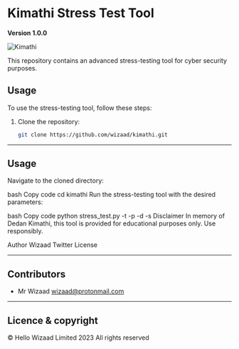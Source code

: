 # Kimathi Stress Test Tool
**Version 1.0.0**

![Kimathi](kimathi.png)

This repository contains an advanced stress-testing tool for cyber security purposes.

## Usage

To use the stress-testing tool, follow these steps:

1. Clone the repository:

   ```bash
   git clone https://github.com/wizaad/kimathi.git

---

## Usage

Navigate to the cloned directory:

bash
Copy code
cd kimathi
Run the stress-testing tool with the desired parameters:

bash
Copy code
python stress_test.py -t <target> -p <port> -d <duration> -s <size>
Disclaimer
In memory of Dedan Kimathi, this tool is provided for educational purposes only. Use responsibly.

Author
Wizaad
Twitter
License

---

## Contributors

- Mr Wizaad <wizaad@protonmail.com>

---

## Licence & copyright

 © Hello Wizaad Limited 2023 All rights reserved
